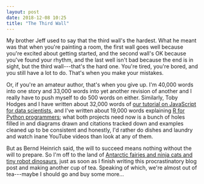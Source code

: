 ```yaml
---
layout: post
date: 2018-12-08 10:25
title: "The Third Wall"
---
```


My brother Jeff used to say that the third wall's the hardest.
What he meant was that when you're painting a room,
the first wall goes well because you're excited about getting started,
and the second wall's OK because you've found your rhythm,
and the last well isn't bad because the end is in sight,
but the third wall---that's the hard one.
You're tired,
you're bored,
and you still have a lot to do.
That's when you make your mistakes.

Or,
if you're an amateur author,
that's when you give up.
I'm 40,000 words into one story
and 33,000 words into yet another revision of another
and I really have to push myself to do 500 words on either.
Similarly,
Toby Hodges and I have written about 32,000 words of
[our tutorial on JavaScript for data scientists](https://software-tools-in-javascript.github.io/js-vs-ds/en/),
and I've written about 19,000 words explaining [R for Python programmers](https://gvwilson.github.io/tidynomicon/);
what both projects need now is a bunch of holes filled in and diagrams drawn
and citations tracked down and examples cleaned up to be consistent and honestly,
I'd rather do dishes and laundry and watch inane YouTube videos than look at any of them.

But as Bernd Heinrich said, the will to succeed means nothing without the will to prepare.
So I'm off to the land of [Antarctic fairies and ninja cats and tiny robot dinosaurs](http://sensibleadventures.com/madica/),
just as soon as I finish writing this procrastinatory blog post and making another cup of tea.
Speaking of which, we're almost out of tea---maybe I should go and buy some more...
